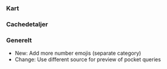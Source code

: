 ### Kart

### Cachedetaljer

### Generelt
- New: Add more number emojis (separate category)
- Change: Use different source for preview of pocket queries
